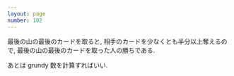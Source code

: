 ```yaml
---
layout: page
number: 102
---
```

最後の山の最後のカードを取ると, 相手のカードを少なくとも半分以上奪えるので, 最後の山の最後のカードを取った人の勝ちである.

あとは grundy 数を計算すればいい.
